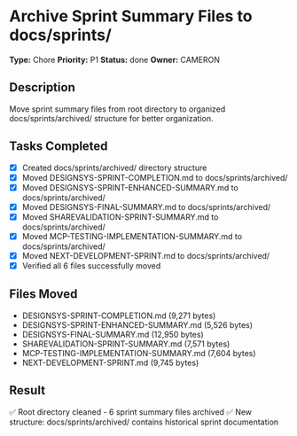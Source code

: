 # Archive Sprint Summary Files to docs/sprints/

**Type:** Chore
**Priority:** P1
**Status:** done
**Owner:** CAMERON

## Description
Move sprint summary files from root directory to organized docs/sprints/archived/ structure for better organization.

## Tasks Completed
- [x] Created docs/sprints/archived/ directory structure
- [x] Moved DESIGNSYS-SPRINT-COMPLETION.md to docs/sprints/archived/
- [x] Moved DESIGNSYS-SPRINT-ENHANCED-SUMMARY.md to docs/sprints/archived/
- [x] Moved DESIGNSYS-FINAL-SUMMARY.md to docs/sprints/archived/
- [x] Moved SHAREVALIDATION-SPRINT-SUMMARY.md to docs/sprints/archived/
- [x] Moved MCP-TESTING-IMPLEMENTATION-SUMMARY.md to docs/sprints/archived/
- [x] Moved NEXT-DEVELOPMENT-SPRINT.md to docs/sprints/archived/
- [x] Verified all 6 files successfully moved

## Files Moved
- DESIGNSYS-SPRINT-COMPLETION.md (9,271 bytes)
- DESIGNSYS-SPRINT-ENHANCED-SUMMARY.md (5,526 bytes)
- DESIGNSYS-FINAL-SUMMARY.md (12,950 bytes)
- SHAREVALIDATION-SPRINT-SUMMARY.md (7,571 bytes)
- MCP-TESTING-IMPLEMENTATION-SUMMARY.md (7,604 bytes)
- NEXT-DEVELOPMENT-SPRINT.md (9,745 bytes)

## Result
✅ Root directory cleaned - 6 sprint summary files archived
✅ New structure: docs/sprints/archived/ contains historical sprint documentation
